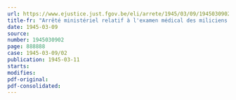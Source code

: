 ```yaml
---
url: https://www.ejustice.just.fgov.be/eli/arrete/1945/03/09/1945030902/justel
title-fr: "Arrêté ministériel relatif à l'examen médical des miliciens des levées du 1941 et de 1942"
date: 1945-03-09
source:
number: 1945030902
page: 888888
case: 1945-03-09/02
publication: 1945-03-11
starts:
modifies:
pdf-original:
pdf-consolidated:
---
```


